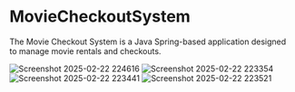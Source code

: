 # MovieCheckoutSystem
The Movie Checkout System is a Java Spring-based application designed to manage movie rentals and checkouts.

![Screenshot 2025-02-22 224616](https://github.com/user-attachments/assets/a49bce22-1eec-4efa-a2f7-a67c12fdf3f1)
![Screenshot 2025-02-22 223354](https://github.com/user-attachments/assets/22a2b068-31c4-46c2-99eb-9ddeaa69e0ae)
![Screenshot 2025-02-22 223441](https://github.com/user-attachments/assets/c667ff64-6e32-428b-a9b4-92da09983139)
![Screenshot 2025-02-22 223521](https://github.com/user-attachments/assets/3f65e9f2-86ec-45bb-a443-463c4382f8ca)
